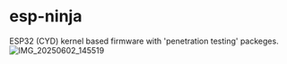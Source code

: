 # esp-ninja
ESP32 (CYD) kernel based firmware with 'penetration testing' packeges. 
![IMG_20250602_145519](https://github.com/user-attachments/assets/4b2cd21e-bbd4-4fd4-a07d-558f58d45e5a)
